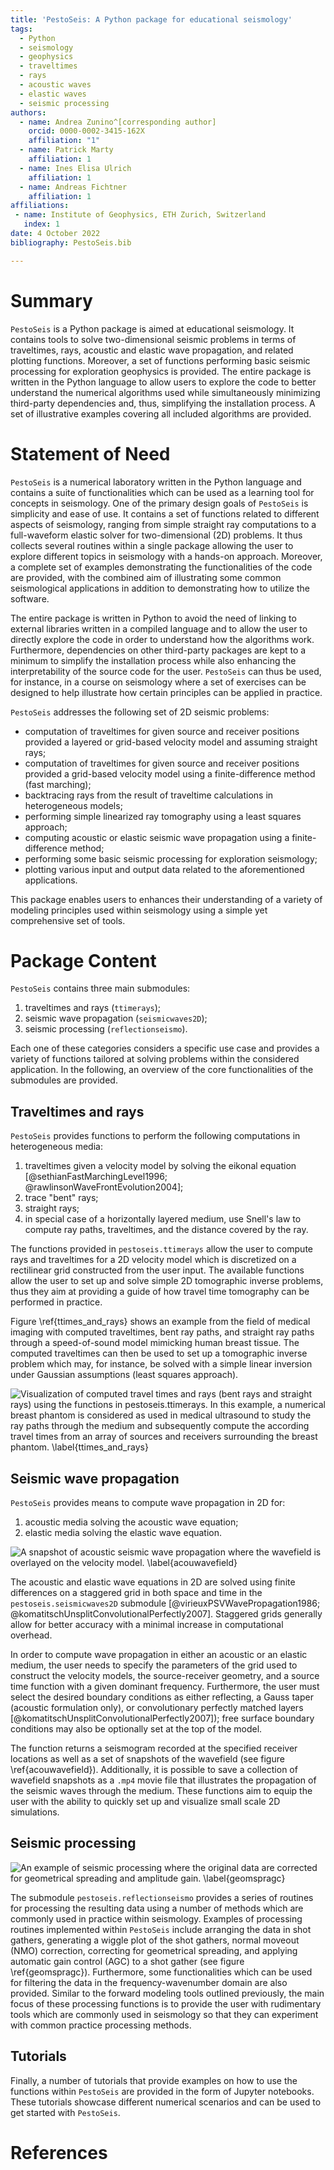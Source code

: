 ```yaml
---
title: 'PestoSeis: A Python package for educational seismology'
tags:
  - Python
  - seismology
  - geophysics
  - traveltimes
  - rays
  - acoustic waves
  - elastic waves
  - seismic processing
authors:
  - name: Andrea Zunino^[corresponding author]
    orcid: 0000-0002-3415-162X
    affiliation: "1"
  - name: Patrick Marty
    affiliation: 1
  - name: Ines Elisa Ulrich
    affiliation: 1
  - name: Andreas Fichtner
    affiliation: 1 
affiliations:
 - name: Institute of Geophysics, ETH Zurich, Switzerland
   index: 1
date: 4 October 2022
bibliography: PestoSeis.bib

---
```


# Summary
`PestoSeis` is a Python package is aimed at educational seismology. It contains
tools to solve two-dimensional seismic problems in terms of traveltimes, rays,
acoustic and elastic wave propagation, and related plotting functions. Moreover,
a set of functions performing basic seismic processing for exploration
geophysics is provided. The entire package is written in the Python language to
allow users to explore the code to better understand the numerical algorithms
used while simultaneously minimizing third-party dependencies and, thus,
simplifying the installation process. A set of illustrative examples covering
all included algorithms are provided.


# Statement of Need

`PestoSeis` is a numerical laboratory written in the Python language and 
contains a suite of functionalities which can be used as a learning tool for 
concepts in seismology. One of the primary design goals of `PestoSeis` is simplicity and ease of use. It
contains a set of functions related to different aspects of seismology, ranging
from simple straight ray computations to a full-waveform elastic solver for
two-dimensional (2D) problems. It thus collects several routines within a single
package allowing the user to explore different topics in seismology with a
hands-on approach. Moreover, a complete set of examples demonstrating the
functionalities of the code are provided, with the combined aim of illustrating some
common seismological applications in addition to demonstrating how to utilize 
the software.

The entire package is written in Python to avoid the need of linking to external
libraries written in a compiled language and to allow the user to directly
explore the code in order to understand how the algorithms work. Furthermore,
dependencies on other third-party packages are kept to a minimum to simplify the installation
process while also enhancing the interpretability of the source code for the user.
`PestoSeis` can thus be used, for instance, in a course on seismology where a
set of exercises can be designed to help illustrate how certain principles can be applied in practice.

`PestoSeis` addresses the following set of 2D seismic problems:

- computation of traveltimes for given source and receiver positions provided a layered or grid-based velocity model and assuming straight rays;
- computation of traveltimes for given source and receiver positions provided a grid-based velocity model using a finite-difference method (fast marching);
- backtracing rays from the result of traveltime calculations in heterogeneous models;
- performing simple linearized ray tomography using a least squares approach;
- computing acoustic or elastic seismic wave propagation using a finite-difference method;
- performing some basic seismic processing for exploration seismology;
- plotting various input and output data related to the aforementioned applications.

This package enables users to enhances their understanding of a variety of
modeling principles used within seismology using a simple yet comprehensive set
of tools.

# Package Content

`PestoSeis` contains three main submodules:

1. traveltimes and rays (`ttimerays`);
2. seismic wave propagation (`seismicwaves2D`);
3. seismic processing (`reflectionseismo`).

Each one of these categories considers a specific use case and provides a
variety of functions tailored at solving problems within the considered
application. In the following, an overview of the core functionalities of the
submodules are provided.

## Traveltimes and rays

`PestoSeis` provides functions to perform the following computations in heterogeneous media:

1. traveltimes given a velocity model by solving the eikonal equation [@sethianFastMarchingLevel1996; @rawlinsonWaveFrontEvolution2004]; 
2. trace "bent" rays;
3. straight rays;
4. in special case of a horizontally layered medium, use Snell's law to compute ray paths, traveltimes, and the distance covered by the ray.
 
The functions provided in `pestoseis.ttimerays` allow the user to compute rays
and traveltimes for a 2D velocity model which is discretized on a rectilinear
grid constructed from the user input.  The available functions allow the user to
set up and solve simple 2D tomographic inverse problems, thus they aim at
providing a guide of how travel time tomography can be performed in practice.

Figure \ref{ttimes_and_rays} shows an example from the field of medical imaging
with computed traveltimes, bent ray paths, and straight ray paths through a
speed-of-sound model mimicking human breast tissue. The computed traveltimes can
then be used to set up a tomographic inverse problem which may, for instance, be
solved with a simple linear inversion under Gaussian assumptions (least squares
approach).

![Visualization of computed travel times and rays (bent rays and straight rays) using the functions in `pestoseis.ttimerays`. In this example, a numerical breast phantom is considered as used in medical ultrasound to study the ray paths through the medium and subsequently compute the according travel times from an array of sources and receivers surrounding the breast phantom. \label{ttimes_and_rays}](figs/tutorial04_results.png)


## Seismic wave propagation

`PestoSeis` provides means to compute wave propagation in 2D for:

1. acoustic media solving the acoustic wave equation;
2. elastic media solving the elastic wave equation.

![A snapshot of acoustic seismic wave propagation where the wavefield is overlayed on the velocity model. \label{acouwavefield}](figs/acouwavefield1.png)

The acoustic and elastic wave equations in 2D are solved using finite
differences on a staggered grid in both space and time in the
`pestoseis.seismicwaves2D` submodule [@virieuxPSVWavePropagation1986;
@komatitschUnsplitConvolutionalPerfectly2007]. Staggered grids generally allow
for better accuracy with a minimal increase in computational overhead. 

In order to compute wave propagation in either an acoustic or an elastic medium, the user
needs to specify the parameters of the grid used to construct the velocity
models, the source-receiver geometry, and a source time function with a given dominant
frequency. Furthermore, the user must select the desired boundary conditions as either reflecting, a Gauss taper (acoustic formulation only), or convolutionary perfectly matched layers [@komatitschUnsplitConvolutionalPerfectly2007]);
free surface boundary conditions may also be optionally set at the top of the model. 

The function returns a seismogram recorded
at the specified receiver locations as well as a set of snapshots of the wavefield (see figure
\ref{acouwavefield}). Additionally, it is possible to save a collection of 
wavefield snapshots as a `.mp4` movie file that illustrates the propagation of the seismic
waves through the medium. These functions aim to equip the user with the
ability to quickly set up and visualize small scale 2D simulations.

## Seismic processing
 
![An example of seismic processing where the original data are corrected for geometrical spreading and amplitude gain. \label{geomspragc}](figs/geomspreagc.png)

The submodule `pestoseis.reflectionseismo` provides a series of routines for
processing the resulting data using a number of methods which are commonly used
in practice within seismology. Examples of processing routines implemented
within `PestoSeis` include arranging the data in shot gathers, generating a
wiggle plot of the shot gathers, normal moveout (NMO) correction, correcting for
geometrical spreading, and applying automatic gain control (AGC) to a shot
gather (see figure \ref{geomspragc}). Furthermore, some functionalities which
can be used for filtering the data in the frequency-wavenumber domain are also
provided. Similar to the forward modeling tools outlined previously, the main
focus of these processing functions is to provide the user with rudimentary
tools which are commonly used in seismology so that they can experiment with common
practice processing methods. 

## Tutorials

Finally, a number of tutorials that provide examples on how to use the functions
within `PestoSeis` are provided in the form of Jupyter notebooks. These
tutorials showcase different numerical scenarios and can be used to get started
with `PestoSeis`.  



# References




